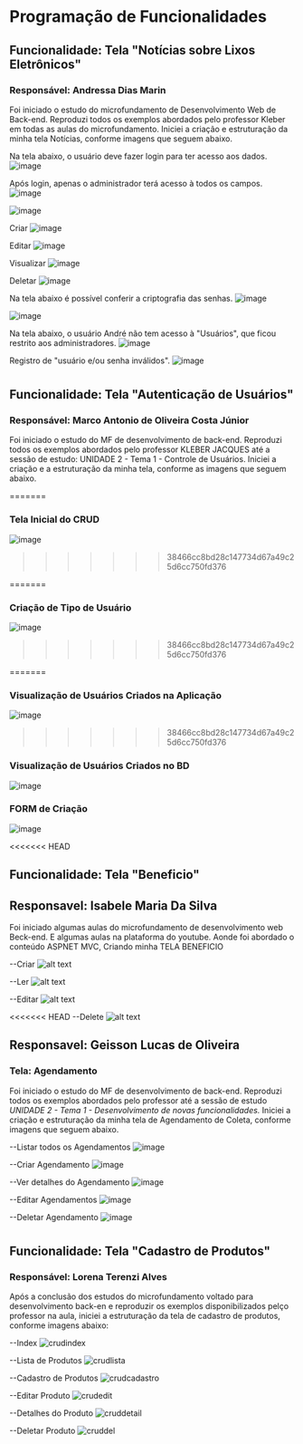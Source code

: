 # Programação de Funcionalidades


## Funcionalidade: Tela "Notícias sobre Lixos Eletrônicos"

### Responsável: Andressa Dias Marin

Foi iniciado o estudo do microfundamento de Desenvolvimento Web de Back-end. Reproduzi todos os exemplos abordados pelo professor Kleber em todas as aulas do microfundamento. Iniciei a criação e estruturação da minha tela Notícias, conforme imagens que seguem abaixo.

Na tela abaixo, o usuário deve fazer login para ter acesso aos dados.
![image](https://github.com/user-attachments/assets/42e3aa4f-6020-42b1-af4f-a8105d535bc4)


Após login, apenas o administrador terá acesso à todos os campos.
![image](https://github.com/user-attachments/assets/2dcd4ff1-b56b-4b01-9439-f731ceb2c597)

![image](https://github.com/user-attachments/assets/566b4ded-c6ab-47c9-a8e4-572281f48d66)

Criar
![image](https://github.com/user-attachments/assets/762ca423-8f4a-4855-9814-a1bfa1bab85d)

Editar
![image](https://github.com/user-attachments/assets/a2a4fecf-ed3d-4c66-b1bf-580c51949249)

Visualizar
![image](https://github.com/user-attachments/assets/b0e9822a-880b-4f2e-b1d9-a31186d21328)

Deletar
![image](https://github.com/user-attachments/assets/62ccb867-a674-4275-b585-b9f194c7e928)


Na tela abaixo é possível conferir a criptografia das senhas.
![image](https://github.com/user-attachments/assets/bdda7cdb-54dc-4132-836f-b55c84760dd7)

![image](https://github.com/user-attachments/assets/820c9c91-d6ce-48bc-b555-4bc0c70a1948)

Na tela abaixo, o usuário André não tem acesso à "Usuários", que ficou restrito aos administradores.
![image](https://github.com/user-attachments/assets/96cc6e3a-719b-4706-a90a-9812bcee5bf1)

Registro de "usuário e/ou senha inválidos".
![image](https://github.com/user-attachments/assets/de8f596a-31ed-4d3a-8c36-83a9cc3f440e)

#
## Funcionalidade: Tela "Autenticação de Usuários"
### Responsável: Marco Antonio de Oliveira Costa Júnior

Foi iniciado o estudo do MF de desenvolvimento de back-end. Reproduzi todos os exemplos abordados pelo professor KLEBER JACQUES até a sessão de estudo: UNIDADE 2 - Tema 1 - Controle de Usuários. Iniciei a criação e a estruturação da minha tela, conforme as imagens que seguem abaixo.


=======
### Tela Inicial do CRUD
![image](img/usercap1.PNG)
>>>>>>> 38466cc8bd28c147734d67a49c25d6cc750fd376


=======
### Criação de Tipo de Usuário
![image](img/usercap2.PNG)
>>>>>>> 38466cc8bd28c147734d67a49c25d6cc750fd376


=======
### Visualização de Usuários Criados na Aplicação
![image](img/usercap4.PNG)
>>>>>>> 38466cc8bd28c147734d67a49c25d6cc750fd376


### Visualização de Usuários Criados no BD
![image](img/usercap5.PNG)

### FORM de Criação
![image](img/usercap3.PNG)




<<<<<<< HEAD
## Funcionalidade: Tela "Beneficio"

## Responsavel: Isabele Maria Da Silva 


Foi iniciado algumas aulas do microfundamento de desenvolvimento web Beck-end. E algumas aulas na plataforma do youtube. Aonde foi abordado o conteúdo ASPNET MVC, Criando minha TELA BENEFICIO


--Criar
![alt text](image.png)

--Ler
![alt text](image-1.png)

--Editar
![alt text](image-2.png)

<<<<<<< HEAD
--Delete
![alt text](image-3.png)


## Responsavel: Geisson Lucas de Oliveira
### Tela: Agendamento
Foi iniciado o estudo do MF de desenvolvimento de back-end. Reproduzi todos os exemplos abordados pelo professor até a sessão de estudo *UNIDADE 2 - Tema 1 - Desenvolvimento de novas funcionalidades.* Iniciei a criação e estruturação da minha tela de Agendamento de Coleta, conforme imagens que seguem abaixo.

--Listar todos os Agendamentos
![image](../src/srcGeisson/img/AgendamentoIndex.png)

--Criar Agendamento
![image](../src/srcGeisson/img/AgendamentoCriar.png)

--Ver detalhes do Agendamento
![image](../src/srcGeisson/img/AgendamentoDetalhes.png)

--Editar Agendamentos
![image](../src/srcGeisson/img/AgendamentoEditar.png)

--Deletar Agendamento
![image](../src/srcGeisson/img/AgendamentoDeletar.png)

#

## Funcionalidade: Tela "Cadastro de Produtos"

### Responsável: Lorena Terenzi Alves

Após a conclusão dos estudos do microfundamento voltado para desenvolvimento back-en e reproduzir os exemplos disponibilizados pelço professor na aula, iniciei a estruturação da tela de cadastro de produtos, conforme imagens abaixo:

--Index
![crudindex](https://github.com/user-attachments/assets/1da2a6c4-2fa5-48bb-a3e7-5381c0e1d45d)

--Lista de Produtos
![crudlista](https://github.com/user-attachments/assets/ba8a0048-c7e6-4a0d-8c1b-011bfb31ac04)

--Cadastro de Produtos
![crudcadastro](https://github.com/user-attachments/assets/b33657a2-d895-4b19-8978-d538938ead74)

--Editar Produto
![crudedit](https://github.com/user-attachments/assets/e1a08d2e-6def-4e78-b82c-7f58a24e1e17)

--Detalhes do Produto
![cruddetail](https://github.com/user-attachments/assets/773caca7-8182-4781-8077-1aafe11d66f8)

--Deletar Produto
![cruddel](https://github.com/user-attachments/assets/898629c6-5c22-49ee-be72-7c00c29d51de)







